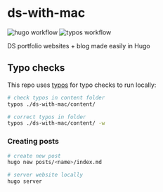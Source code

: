 # ds-with-mac
![hugo workflow](https://github.com/MarcusElwin/MarcusElwin.github.io/actions/workflows/hugo.yml/badge.svg)
![typos workflow](https://github.com/MarcusElwin/MarcusElwin.github.io/actions/workflows/typos.yml/badge.svg)

DS portfolio websites + blog made easily in Hugo

## Typo checks
This repo uses [typos](https://github.com/crate-ci/typos/tree/master) for typo checks to run locally:
```sh
# check typos in content folder
typos ./ds-with-mac/content/ 
```

```sh
# correct typos in folder
typos ./ds-with-mac/content/ -w
```

### Creating posts
```sh
# create new post
hugo new posts/<name>/index.md
```

```sh
# server website locally
hugo server
```